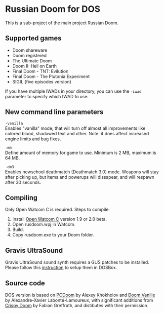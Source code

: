 # Russian Doom for DOS

This is a sub-project of the main project Russian Doom. 

## Supported games
* Doom shareware
* Doom registered
* The Ultimate Doom
* Doom II: Hell on Earth
* Final Doom - TNT: Evilution
* Final Doom - The Plutonia Experiment
* SIGIL (five episodes version)

If you have multiple IWADs in your directory, you can use the `-iwad` parameter to specify which IWAD to use. 

## New command line parameters

`-vanilla`<br />
Enables "vanilla" mode, that will turn off almost all improvements like colored blood, shadowed text and other.
Note: it does affect increased engine limits and bug fixes.

`-mb`<br />
Define amount of memory for game to use. Minimum is 2 MB, maximum is 64 MB.

`-dm3`<br />
Enables newschool deathmatch (Deathmatch 3.0) mode. Weapons will stay after picking up, but items and powerups will dissapear, and will respawn after 30 seconds.


## Compiling

Only Open Watcom C is required. Steps to compile:

1. Install [Open Watcom C](http://www.openwatcom.org/) version 1.9 or 2.0 beta.
2. Open rusdoom.wpj in Watcom.
3. Build.
4. Copy rusdoom.exe to your Doom folder.

## Gravis UltraSound

Gravis UltraSound sound synth requires a GUS patches to be installed. Please follow this [instruction](https://github.com/JNechaevsky/russian-doom/blob/master/src_dos/ultrasnd/README.md) to setup them in DOSBox.


## Source code

DOS version is based on [PCDoom](https://github.com/nukeykt/PCDoom-v2) by Alexey Khokholov and [Doom Vanille](https://github.com/AXDOOMER/doom-vanille) by Alexandre-Xavier Labonté-Lamoureux, with significant additions from [Crispy Doom](https://www.chocolate-doom.org/wiki/index.php/Crispy_Doom) by Fabian Greffrath, and distibutes with their permission. 
